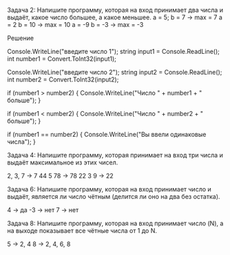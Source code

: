 Задача 2: Напишите программу, которая на вход принимает два числа и выдаёт, какое число большее, а какое меньшее.
a = 5; b = 7 -> max = 7
a = 2 b = 10 -> max = 10
a = -9 b = -3 -> max = -3

Решение

Console.WriteLine("введите число 1");
string input1 = Console.ReadLine();
int number1 = Convert.ToInt32(input1);

Console.WriteLine("введите число 2");
string input2 = Console.ReadLine();
int number2 = Convert.ToInt32(input2);

if (number1 > number2)
{
Console.WriteLine("Число " + number1 + " больше");
}

if (number1 < number2)
{
Console.WriteLine("Число " + number2 + " больше");
}

if (number1 == number2) 
{
Console.WriteLine("Вы ввели одинаковые числа");
}

Задача 4: Напишите программу, которая принимает на вход три числа и выдаёт максимальное из этих чисел.

2, 3, 7 -> 7
44 5 78 -> 78
22 3 9 -> 22



Задача 6: Напишите программу, которая на вход принимает число и выдаёт, является ли число чётным (делится ли оно на два без остатка).

4 -> да
-3 -> нет
7 -> нет



Задача 8: Напишите программу, которая на вход принимает число (N), а на выходе показывает все чётные числа от 1 до N.

5 -> 2, 4
8 -> 2, 4, 6, 8